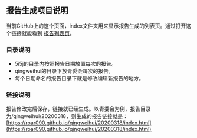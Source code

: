 ## 报告生成项目说明

当前GitHub上的这个页面，index文件夹用来显示报告生成的列表页。通过打开这个链接就能看到 [报告列表页](https://github.com/roar090/roar090.github.io/)。

### 目录说明

- 5i5j的目录内按照报告日期放置每次的报告。
- qingweihui的目录下放青委会每次的报告。
- 每个日期命名的报告目录下就是修改编辑新报告的地方。

### 链接说明

报告修改完后保存，链接就已经生成。以青委会为例，报告目录为/qingweihui/20200318，则生成的报告链接就是：
[https://roar090.github.io/qingweihui/20200318/index.html](https://roar090.github.io/qingweihui/20200318/index.html)

